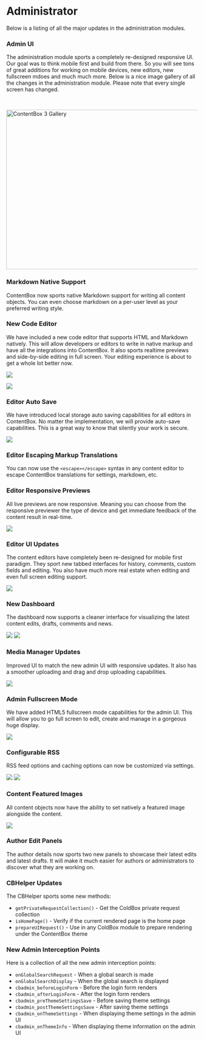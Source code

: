 # Administrator

Below is a listing of all the major updates in the administration modules.

### Admin UI
The administration module sports a completely re-designed responsive UI.  Our goal was to think mobile first and build from there.  So you will see tons of great additions for working on mobile devices, new editors, new fullscreen mdoes and much much more.  Below is a nice image gallery of all the changes in the administration module.  Please note that every single screen has changed.

<br>

<a data-flickr-embed="true"  href="https://www.flickr.com/photos/143009820@N03/albums/72157668208952472" title="ContentBox 3 Gallery"><img src="https://farm8.staticflickr.com/7365/26985570222_f377c7f69c_z.jpg" width="640" height="419" alt="ContentBox 3 Gallery"></a><script async src="//embedr.flickr.com/assets/client-code.js" charset="utf-8"></script>



### Markdown Native Support
ContentBox now sports native Markdown support for writing all content objects.  You can even choose markdown on a per-user level as your preferred writing style.


### New Code Editor
We have included a new code editor that supports HTML and Markdown natively.  This will allow developers or editors to write in native markup and have all the integrations into ContentBox.  It also sports realtime previews and side-by-side editing in full screen.  Your editing experience is about to get a whole lot better now.

![](/images/code_editor.png)

![](/images/editor_sidebyside.png)


### Editor Auto Save
We have introduced local storage auto saving capabilities for all editors in ContentBox.  No matter the implementation, we will provide auto-save capabilities.  This is a great way to know that silently your work is secure.

![](/images/editor_autosave.png)


### Editor Escaping Markup Translations
You can now use the `<escape></escape>` syntax in any content editor to escape ContentBox translations for settings, markdown, etc.


### Editor Responsive Previews
All live previews are now responsive.  Meaning you can choose from the responsive previewer the type of device and get immediate feedback of the content result in real-time.


![](/images/responsive_previews.png)


### Editor UI Updates
The content editors have completely been re-designed for mobile first paradigm.  They sport new tabbed interfaces for history, comments, custom fields and editing.  You also have much more real estate when editing and even full screen editing support. 

![](/images/editor_tabs.png)


### New Dashboard
The dashboard now supports a cleaner interface for visualizing the latest content edits, drafts, comments and news.

![](/images/dashboard_tabs.png)
![](/images/dashboard_latest.png)


### Media Manager Updates
Improved UI to match the new admin UI with responsive updates.  It also has a smoother uploading and drag and drop uploading capabilities.

![](/images/mediamanager.png)



### Admin Fullscreen Mode
We have added HTML5 fullscreen mode capabilities for the admin UI.  This will allow you to go full screen to edit, create and manage in a gorgeous huge display.

![](/images/admin_topactions.png)


### Configurable RSS
RSS feed options and caching options can now be customized via settings.


![](/images/rss_options.png)
![](/images/rss_caching.png)


### Content Featured Images
All content objects now have the ability to set natively a featured image alongside the content.

![](/images/featured_image.png)

### Author Edit Panels
The author details now sports two new panels to showcase their latest edits and latest drafts.  It will make it much easier for authors or administrators to discover what they are working on.


### CBHelper Updates
The CBHelper sports some new methods:
* `getPrivateRequestCollection()` - Get the ColdBox private request collection
* `isHomePage()` - Verify if the current rendered page is the home page
* `prepareUIRequest()` - Use in any ColdBox module to prepare rendering under the ContentBox theme

### New Admin Interception Points
Here is a collection of all the new admin interception points:

* `onGlobalSearchRequest` - When a global search is made
* `onGlobalSearchDisplay` - When the global search is displayed
* `cbadmin_beforeLoginForm` - Before the login form renders
* `cbadmin_afterLoginForm` - After the login form renders
* `cbadmin_preThemeSettingsSave` - Before saving theme settings
* `cbadmin_postThemeSettingsSave` - After saving theme settings
* `cbadmin_onThemeSettings` - When displaying theme settings in the admin UI
* `cbadmin_onThemeInfo` - When displaying theme information on the admin UI